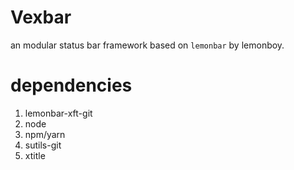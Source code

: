 # Vexbar
  
an modular status bar framework based on `lemonbar` by lemonboy.

# dependencies  

1. lemonbar-xft-git  
1. node  
1. npm/yarn  
1. sutils-git  
1. xtitle  

